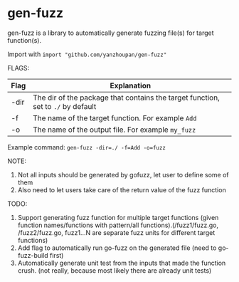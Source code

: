 # gen-fuzz
gen-fuzz is a library to automatically generate fuzzing file(s) for target function(s).

Import with `import "github.com/yanzhoupan/gen-fuzz"`

FLAGS:

| Flag | Explanation                                                                      |  
|------|----------------------------------------------------------------------------------|
| -dir | The dir of the package that contains the target function, set to `./` by default | 
| -f   | The name of the target function. For example `Add`                               | 
| -o   | The name of the output file. For example `my_fuzz`                               |

Example command: `gen-fuzz -dir=./ -f=Add -o=fuzz`

NOTE:
1. Not all inputs should be generated by gofuzz, let user to define some of them
2. Also need to let users take care of the return value of the fuzz function

TODO:
1. Support generating fuzz function for multiple target functions (given function names/functions with pattern/all functions).(/fuzz1/fuzz.go, /fuzz2/fuzz.go, fuzz1...N are separate fuzz units for different target functions)
2. Add flag to automatically run go-fuzz on the generated file (need to go-fuzz-build first)
3. Automatically generate unit test from the inputs that made the function crush. (not really, because most likely there are already unit tests)
